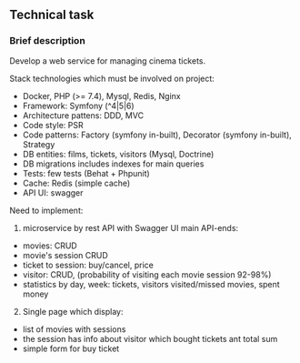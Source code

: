 ## Technical task

### Brief description

Develop a web service for managing cinema tickets.

Stack technologies which must be involved on project:
- Docker, PHP (>= 7.4), Mysql, Redis, Nginx 
- Framework: Symfony (^4|5|6)
- Architecture pattens:  DDD, MVC
- Code style: PSR
- Code patterns: Factory (symfony in-built), Decorator (symfony in-built), Strategy 
- DB entities: films, tickets, visitors (Mysql, Doctrine)
- DB migrations includes indexes for main queries
- Tests: few tests (Behat + Phpunit)
- Cache: Redis (simple cache)
- API UI: swagger


Need to implement:

1. microservice by rest API with Swagger UI main API-ends:
- movies: CRUD
- movie's session CRUD
- ticket to session: buy/cancel, price 
- visitor: CRUD, (probability of visiting each movie session 92-98%)
- statistics by day, week: tickets, visitors visited/missed movies, spent money

2. Single page which display:
- list of movies with sessions
- the session has info about visitor which bought tickets ant total sum
- simple form for buy ticket